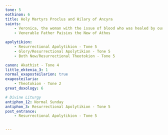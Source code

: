 ```yaml
---
tone: 5
eothinon: 6 
title: Holy Martyrs Proclus and Hilary of Ancyra
saints:
    - Veronica, the woman with the issue of blood who was healed by our Lord
    - Venerable Father Paisios the New of Athos

apolytikion:
    - Resurrectional Apolytikion - Tone 5
    - Glory/Resurrectional Apolytikion - Tone 5
    - Both Now/Resurrectional Theotokion - Tone 5

canon: Akathist - Tone 4
little_ektenia_3: 1
normal_exaposteilarion: true
exaposteilaria:
    - Theotokion - Tone 2
great_doxology: 6

# Divine Liturgy
antiphon_12: Normal Sunday
antiphon_3: Resurrectional Apolytikion - Tone 5
post_entrance:
    - Resurrectional Apolytikion - Tone 5


---
```


